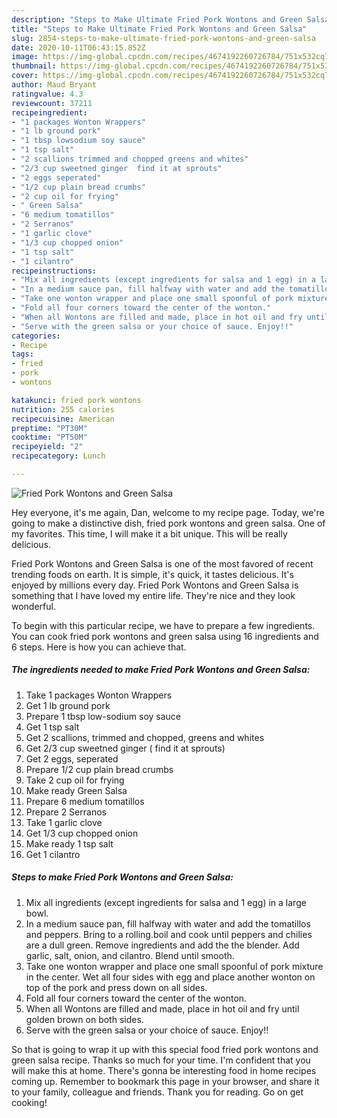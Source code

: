 ```yaml
---
description: "Steps to Make Ultimate Fried Pork Wontons and Green Salsa"
title: "Steps to Make Ultimate Fried Pork Wontons and Green Salsa"
slug: 2854-steps-to-make-ultimate-fried-pork-wontons-and-green-salsa
date: 2020-10-11T06:43:15.852Z
image: https://img-global.cpcdn.com/recipes/4674192260726784/751x532cq70/fried-pork-wontons-and-green-salsa-recipe-main-photo.jpg
thumbnail: https://img-global.cpcdn.com/recipes/4674192260726784/751x532cq70/fried-pork-wontons-and-green-salsa-recipe-main-photo.jpg
cover: https://img-global.cpcdn.com/recipes/4674192260726784/751x532cq70/fried-pork-wontons-and-green-salsa-recipe-main-photo.jpg
author: Maud Bryant
ratingvalue: 4.3
reviewcount: 37211
recipeingredient:
- "1 packages Wonton Wrappers"
- "1 lb ground pork"
- "1 tbsp lowsodium soy sauce"
- "1 tsp salt"
- "2 scallions trimmed and chopped greens and whites"
- "2/3 cup sweetned ginger  find it at sprouts"
- "2 eggs seperated"
- "1/2 cup plain bread crumbs"
- "2 cup oil for frying"
- " Green Salsa"
- "6 medium tomatillos"
- "2 Serranos"
- "1 garlic clove"
- "1/3 cup chopped onion"
- "1 tsp salt"
- "1 cilantro"
recipeinstructions:
- "Mix all ingredients (except ingredients for salsa and 1 egg) in a large bowl."
- "In a medium sauce pan, fill halfway with water and add the tomatillos and peppers. Bring to a rolling.boil and cook until peppers and chilies are a dull green. Remove ingredients and add the the blender. Add garlic, salt, onion, and cilantro. Blend until smooth."
- "Take one wonton wrapper and place one small spoonful of pork mixture in the center. Wet all four sides with egg and place another wonton on top of the pork and press down on all sides."
- "Fold all four corners toward the center of the wonton."
- "When all Wontons are filled and made, place in hot oil and fry until golden brown on both sides."
- "Serve with the green salsa or your choice of sauce. Enjoy!!"
categories:
- Recipe
tags:
- fried
- pork
- wontons

katakunci: fried pork wontons 
nutrition: 255 calories
recipecuisine: American
preptime: "PT30M"
cooktime: "PT50M"
recipeyield: "2"
recipecategory: Lunch

---
```



![Fried Pork Wontons and Green Salsa](https://img-global.cpcdn.com/recipes/4674192260726784/751x532cq70/fried-pork-wontons-and-green-salsa-recipe-main-photo.jpg)

Hey everyone, it's me again, Dan, welcome to my recipe page. Today, we're going to make a distinctive dish, fried pork wontons and green salsa. One of my favorites. This time, I will make it a bit unique. This will be really delicious.



Fried Pork Wontons and Green Salsa is one of the most favored of recent trending foods on earth. It is simple, it's quick, it tastes delicious. It's enjoyed by millions every day. Fried Pork Wontons and Green Salsa is something that I have loved my entire life. They're nice and they look wonderful.


To begin with this particular recipe, we have to prepare a few ingredients. You can cook fried pork wontons and green salsa using 16 ingredients and 6 steps. Here is how you can achieve that.

<!--inarticleads1-->

##### The ingredients needed to make Fried Pork Wontons and Green Salsa:

1. Take 1 packages Wonton Wrappers
1. Get 1 lb ground pork
1. Prepare 1 tbsp low-sodium soy sauce
1. Get 1 tsp salt
1. Get 2 scallions, trimmed and chopped, greens and whites
1. Get 2/3 cup sweetned ginger ( find it at sprouts)
1. Get 2 eggs, seperated
1. Prepare 1/2 cup plain bread crumbs
1. Take 2 cup oil for frying
1. Make ready  Green Salsa
1. Prepare 6 medium tomatillos
1. Prepare 2 Serranos
1. Take 1 garlic clove
1. Get 1/3 cup chopped onion
1. Make ready 1 tsp salt
1. Get 1 cilantro




<!--inarticleads2-->

##### Steps to make Fried Pork Wontons and Green Salsa:

1. Mix all ingredients (except ingredients for salsa and 1 egg) in a large bowl.
1. In a medium sauce pan, fill halfway with water and add the tomatillos and peppers. Bring to a rolling.boil and cook until peppers and chilies are a dull green. Remove ingredients and add the the blender. Add garlic, salt, onion, and cilantro. Blend until smooth.
1. Take one wonton wrapper and place one small spoonful of pork mixture in the center. Wet all four sides with egg and place another wonton on top of the pork and press down on all sides.
1. Fold all four corners toward the center of the wonton.
1. When all Wontons are filled and made, place in hot oil and fry until golden brown on both sides.
1. Serve with the green salsa or your choice of sauce. Enjoy!!




So that is going to wrap it up with this special food fried pork wontons and green salsa recipe. Thanks so much for your time. I'm confident that you will make this at home. There's gonna be interesting food in home recipes coming up. Remember to bookmark this page in your browser, and share it to your family, colleague and friends. Thank you for reading. Go on get cooking!

